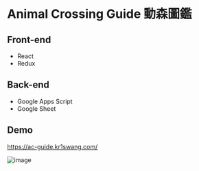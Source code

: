 # Animal Crossing Guide 動森圖鑑
 
## Front-end
 * React 
 * Redux

## Back-end
 * Google Apps Script
 * Google Sheet

## Demo
https://ac-guide.kr1swang.com/

![image](https://github.com/kris19960712/ac-guide/blob/master/src/image/Demo.gif)
